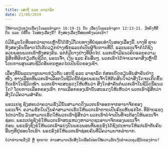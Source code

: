 ```yaml
---
title: ເສດຖີ ແລະ ລາຊາລັດ
date: 21/08/2019
---
```


`ໃຫ້ທ່ານປຽບທຽບເລື່ອງໃນພຣະທຳລູກາ 16:19-31 ກັບ ເລື່ອງໃນພຣະທຳລູກາ 12:13-21. ມີຫຍັງທີ່ຄືກັນ ແລະ ບໍ່ຄືກັນ ໃນສອງເລື່ອງນີ້? ທັງສອງເລື່ອງນີ້ສອນຫຍັງພວກເຮົາ?`

ບໍ່ມີຂໍ້ມູນໃດທີ່ບອກວ່າຊາຍເຫຼົ່ານີ້ໄດ້ຮັ່ງມີໂດຍທາງທີ່ບໍ່ຊອບທຳໃນສອງເລື່ອງນີ້. ບາງທີ ຊາຍທັງສອງຄົນນີ້ອາດໄດ້ເຮັດວຽກຢ່າງໜັກແລະກໍເປັນຜູ້ຈັດການທີ່ດີ. ແລະພຣະເຈົ້າກໍ່ໄດ້ຊົງອວຍພອນພວກເຂົາທັງສອງຄົນ. ແຕ່ກໍ່ມີບາງຢ່າງທີ່ຜິດໄປ. ພວກເຂົາມີແນວຄິດແລະຄວາມຮູ້ສຶກທີ່ຜິດກ່ຽວກັບຊີວິດ, ພຣະເຈົ້າ, ເງິນ ແລະ ຄົນອື່ນໆ. ພວກເຂົາໄດ້ຈ່າຍລາຄາສິ່ງເຫຼົ່ານີ້ໂດຍການສູນເສຍຊີວິດອັນຕະຫຼອດໄປເປັນນິດຂອງເຂົາ.

ເລື່ອງທີ່ພັນລະນາຮູບພາບກ່ຽວກັບ ເສດຖີ ແລະ ລາຊາລັດ ກໍສອນບົດຮຽນອັນສຳຄັນຢ່າງໜຶ່ງ. ທາງເລືອກທີ່ພວກເຮົາເລືອກໃນຊີວິດນີ້ກໍ່ຊ່ອຍພຣະເຈົ້າໃຫ້ຕັດສິນໃຈວ່າສິ່ງໃດຈະເກີດຂຶ້ນກັບເຮົາໃນຊີວິດໜ້າ. ພວກເຮົາຈະສະແດງໃຫ້ເຫັນວ່າ ສິ່ງໃດສຳຄັນຕໍ່ພວກເຮົາໃນຊີວິດນີ້ແນວໃດ? ໂດຍການເລືອກຂອງເຮົາ. ການເລືອກຂອງເຮົານັ້ນສະແດງໃຫ້ເຫັນວ່າ ພວກເຮົາຮູ້ສຶກວ່າສິ່ງໃດມີຄວາມສຳຄັນ.

ພຣະເຢຊູ ຊົງສອນວ່າຄວາມຮັ່ງມີນັ້ນສາມາດດຶງພວກເຮົາອອກຈາກອານາຈັກຂອງພຣະເຈົ້າ. ຄວາມຮັກໃນເງິນຄຳສາມາດເຮັດໃຫ້ພວກເຮົາກາຍເປັນຄົນເຫັນແກ່ໂຕ. ທີ່ຮ້າຍແຮງໄປກວ່ານັ້ນ ມັນສາມາດເຮັດໃຫ້ພວກເຮົາຮູ້ສຶກວ່າ ພວກເຮົາບໍ່ຈຳເປັນທີ່ຈະຕ້ອງໃຫ້ພຣະເຈົ້າຊ່ອຍ. ພຣະເຢຊູຊົງຂໍໃຫ້ພວກເຮົາສະແຫວງຫາລາດຊະອານາຈັກຂອງພຣະເຈົ້າກ່ອນ. ພຣະອົງຊົງຂໍໃຫ້ພວກເຮົາແບ່ງປັນພຣະພອນທີ່ພຣະອົງໄດ້ຊົງປະທານໃຫ້ແກ່ເຮົາກັບຄົນອື່ນໆທີ່ຢູ່ຮອບໂຕເຮົາ. ພຣະອົງຂໍໃຫ້ພວກເຮົາຊ່ອຍຄົນທີ່ມີຄວາມຍາກລຳບາກ.

`ບໍ່ວ່າທ່ານຈະຮັ່ງມີ ຫຼື ທຸກຍາກ ທ່ານສາມາດເຮັດສິ່ງໃດເພື່ອບໍ່ປ່ອຍໃຫ້ຄວາມຮັກເງິນຄໍາຄວບຄຸມຊີວິດຂອງທ່ານ?`
